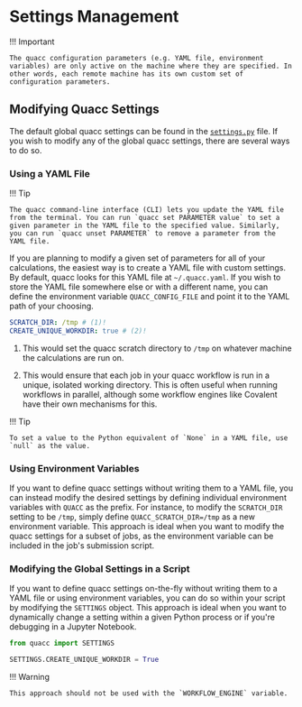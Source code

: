# Settings Management

!!! Important

    The quacc configuration parameters (e.g. YAML file, environment variables) are only active on the machine where they are specified. In other words, each remote machine has its own custom set of configuration parameters.

## Modifying Quacc Settings

The default global quacc settings can be found in the [`settings.py`](https://github.com/quantum-accelerators/quacc/blob/main/src/quacc/settings.py) file. If you wish to modify any of the global quacc settings, there are several ways to do so.

### Using a YAML File

!!! Tip

    The quacc command-line interface (CLI) lets you update the YAML file from the terminal. You can run `quacc set PARAMETER value` to set a given parameter in the YAML file to the specified value. Similarly, you can run `quacc unset PARAMETER` to remove a parameter from the YAML file.

If you are planning to modify a given set of parameters for all of your calculations, the easiest way is to create a YAML file with custom settings. By default, quacc looks for this YAML file at `~/.quacc.yaml`. If you wish to store the YAML file somewhere else or with a different name, you can define the environment variable `QUACC_CONFIG_FILE` and point it to the YAML path of your choosing.

```yaml title="~/.quacc.yaml"
SCRATCH_DIR: /tmp # (1)!
CREATE_UNIQUE_WORKDIR: true # (2)!
```

1. This would set the quacc scratch directory to `/tmp` on whatever machine the calculations are run on.

2. This would ensure that each job in your quacc workflow is run in a unique, isolated working directory. This is often useful when running workflows in parallel, although some workflow engines like Covalent have their own mechanisms for this.

!!! Tip

    To set a value to the Python equivalent of `None` in a YAML file, use `null` as the value.

### Using Environment Variables

If you want to define quacc settings without writing them to a YAML file, you can instead modify the desired settings by defining individual environment variables with `QUACC` as the prefix. For instance, to modify the `SCRATCH_DIR` setting to be `/tmp`, simply define `QUACC_SCRATCH_DIR=/tmp` as a new environment variable. This approach is ideal when you want to modify the quacc settings for a subset of jobs, as the environment variable can be included in the job's submission script.

### Modifying the Global Settings in a Script

If you want to define quacc settings on-the-fly without writing them to a YAML file or using environment variables, you can do so within your script by modifying the `SETTINGS` object. This approach is ideal when you want to dynamically change a setting within a given Python process or if you're debugging in a Jupyter Notebook.

```python
from quacc import SETTINGS

SETTINGS.CREATE_UNIQUE_WORKDIR = True
```

!!! Warning

    This approach should not be used with the `WORKFLOW_ENGINE` variable.
